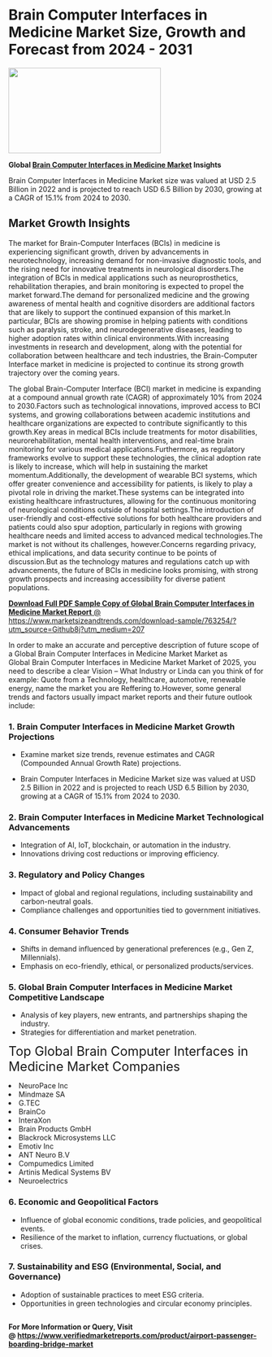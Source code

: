 <H1>Brain Computer Interfaces in Medicine Market Size, Growth and Forecast from 2024 - 2031</H1><img class="aligncenter size-medium wp-image-584254" src="https://thirdeyenews.in/wp-content/uploads/2024/09/Global-Market-Research-300x168.jpeg" alt="" width="300" height="168" /><p><strong>Global&nbsp;<a href="https://www.marketsizeandtrends.com/download-sample/763254/?utm_source=Github8j?utm_medium=207">Brain Computer Interfaces in Medicine Market</a> Insights</strong></p><p>Brain Computer Interfaces in Medicine Market size was valued at USD 2.5 Billion in 2022 and is projected to reach USD 6.5 Billion by 2030, growing at a CAGR of 15.1% from 2024 to 2030.</p><p><h2>Market Growth Insights</h2> <p>The market for Brain-Computer Interfaces (BCIs) in medicine is experiencing significant growth, driven by advancements in neurotechnology, increasing demand for non-invasive diagnostic tools, and the rising need for innovative treatments in neurological disorders.The integration of BCIs in medical applications such as neuroprosthetics, rehabilitation therapies, and brain monitoring is expected to propel the market forward.The demand for personalized medicine and the growing awareness of mental health and cognitive disorders are additional factors that are likely to support the continued expansion of this market.In particular, BCIs are showing promise in helping patients with conditions such as paralysis, stroke, and neurodegenerative diseases, leading to higher adoption rates within clinical environments.With increasing investments in research and development, along with the potential for collaboration between healthcare and tech industries, the Brain-Computer Interface market in medicine is projected to continue its strong growth trajectory over the coming years.</p> <p><a href="#"></a></p> <p>The global Brain-Computer Interface (BCI) market in medicine is expanding at a compound annual growth rate (CAGR) of approximately 10% from 2024 to 2030.Factors such as technological innovations, improved access to BCI systems, and growing collaborations between academic institutions and healthcare organizations are expected to contribute significantly to this growth.Key areas in medical BCIs include treatments for motor disabilities, neurorehabilitation, mental health interventions, and real-time brain monitoring for various medical applications.Furthermore, as regulatory frameworks evolve to support these technologies, the clinical adoption rate is likely to increase, which will help in sustaining the market momentum.Additionally, the development of wearable BCI systems, which offer greater convenience and accessibility for patients, is likely to play a pivotal role in driving the market.These systems can be integrated into existing healthcare infrastructures, allowing for the continuous monitoring of neurological conditions outside of hospital settings.The introduction of user-friendly and cost-effective solutions for both healthcare providers and patients could also spur adoption, particularly in regions with growing healthcare needs and limited access to advanced medical technologies.The market is not without its challenges, however.Concerns regarding privacy, ethical implications, and data security continue to be points of discussion.But as the technology matures and regulations catch up with advancements, the future of BCIs in medicine looks promising, with strong growth prospects and increasing accessibility for diverse patient populations.<p><a href="#"></p><p><span class=""><strong>Download Full PDF Sample Copy of Global Brain Computer Interfaces in Medicine Market Report</strong> @ <a href="https://www.marketsizeandtrends.com/download-sample/763254/?utm_source=Github8j?utm_medium=207" target="_blank">https://www.marketsizeandtrends.com/download-sample/763254/?utm_source=Github8j?utm_medium=207</a></span></p><p>In order to make an accurate and perceptive description of future scope of a Global&nbsp;Brain Computer Interfaces in Medicine Market Market as Global&nbsp;Brain Computer Interfaces in Medicine Market Market of 2025, you need to describe a clear Vision &ndash; What Industry or Linda can you think of for example: Quote from a Technology, healthcare, automotive, renewable energy, name the market you are Reffering to.However, some general trends and factors usually impact market reports and their future outlook include:</p><h3>1.&nbsp;<strong>Brain Computer Interfaces in Medicine Market Growth Projections</strong></h3><ul><li>Examine market size trends, revenue estimates and CAGR (Compounded Annual Growth Rate) projections.</li><li><p>Brain Computer Interfaces in Medicine Market size was valued at USD 2.5 Billion in 2022 and is projected to reach USD 6.5 Billion by 2030, growing at a CAGR of 15.1% from 2024 to 2030.</p></li></ul><h3>2.&nbsp;<strong>Brain Computer Interfaces in Medicine Market Technological Advancements</strong></h3><ul><li>Integration of AI, IoT, blockchain, or automation in the industry.</li><li>Innovations driving cost reductions or improving efficiency.</li></ul><h3>3.&nbsp;<strong>Regulatory and Policy Changes</strong></h3><ul><li>Impact of global and regional regulations, including sustainability and carbon-neutral goals.</li><li>Compliance challenges and opportunities tied to government initiatives.</li></ul><h3>4.&nbsp;<strong>Consumer Behavior Trends</strong></h3><ul><li>Shifts in demand influenced by generational preferences (e.g., Gen Z, Millennials).</li><li>Emphasis on eco-friendly, ethical, or personalized products/services.</li></ul><h3>5.&nbsp;<strong>Global Brain Computer Interfaces in Medicine Market Competitive Landscape</strong></h3><ul><li>Analysis of key players, new entrants, and partnerships shaping the industry.</li><li>Strategies for differentiation and market penetration.</li></ul><p data-pm-slice="1 1 []"><span style="color: inherit; font-family: inherit; font-size: 25px;">Top Global Brain Computer Interfaces in Medicine Market Companies</span></p><div class="" data-test-id=""><p><li>NeuroPace Inc</li><li> Mindmaze SA</li><li> G.TEC</li><li> BrainCo</li><li> InteraXon</li><li> Brain Products GmbH</li><li> Blackrock Microsystems LLC</li><li> Emotiv Inc</li><li> ANT Neuro B.V</li><li> Compumedics Limited</li><li> Artinis Medical Systems BV</li><li> Neuroelectrics</li></p></div><h3>6.&nbsp;<strong>Economic and Geopolitical Factors</strong></h3><ul><li>Influence of global economic conditions, trade policies, and geopolitical events.</li><li>Resilience of the market to inflation, currency fluctuations, or global crises.</li></ul><h3>7.&nbsp;<strong>Sustainability and ESG (Environmental, Social, and Governance)</strong></h3><ul><li>Adoption of sustainable practices to meet ESG criteria.</li><li>Opportunities in green technologies and circular economy principles.</li></ul><h2><strong style="font-size: 14px;">For More Information or Query, Visit @&nbsp;</strong><a style="background-color: #ffffff; font-size: 14px;" href="https://www.marketsizeandtrends.com/report/brain-computer-interfaces-in-medicine-market/" target="_blank">https://www.verifiedmarketreports.com/product/airport-passenger-boarding-bridge-market</a></h2>